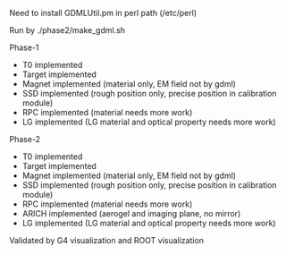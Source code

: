 Need to install GDMLUtil.pm in perl path (/etc/perl)

Run by
./phase2/make_gdml.sh

Phase-1
- T0 implemented
- Target implemented
- Magnet implemented (material only, EM field not by gdml)
- SSD implemented (rough position only, precise position in calibration module)
- RPC implemented (material needs more work)
- LG implemented (LG material and optical property needs more work)

Phase-2
- T0 implemented
- Target implemented
- Magnet implemented (material only, EM field not by gdml)
- SSD implemented (rough position only, precise position in calibration module)
- RPC implemented (material needs more work)
- ARICH implemented (aerogel and imaging plane, no mirror)
- LG implemented (LG material and optical property needs more work)

Validated by G4 visualization and ROOT visualization

